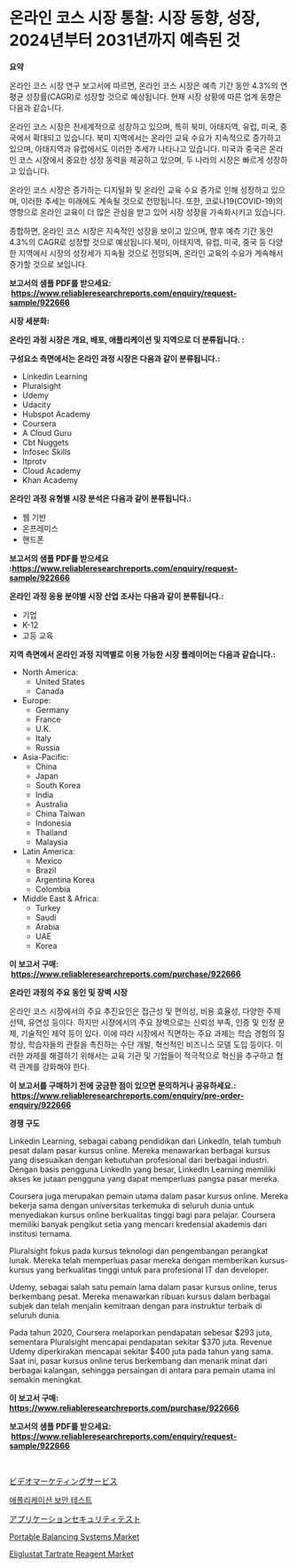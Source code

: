 <p><h1>온라인 코스 시장 통찰: 시장 동향, 성장, 2024년부터 2031년까지 예측된 것</h1></p><p><strong>요약</strong></p>
<p><p>온라인 코스 시장 연구 보고서에 따르면, 온라인 코스 시장은 예측 기간 동안 4.3%의 연평균 성장률(CAGR)로 성장할 것으로 예상됩니다. 현재 시장 상황에 따른 업계 동향은 다음과 같습니다.</p><p>온라인 코스 시장은 전세계적으로 성장하고 있으며, 특히 북미, 아태지역, 유럽, 미국, 중국에서 확대되고 있습니다. 북미 지역에서는 온라인 교육 수요가 지속적으로 증가하고 있으며, 아태지역과 유럽에서도 이러한 추세가 나타나고 있습니다. 미국과 중국은 온라인 코스 시장에서 중요한 성장 동력을 제공하고 있으며, 두 나라의 시장은 빠르게 성장하고 있습니다.</p><p>온라인 코스 시장은 증가하는 디지털화 및 온라인 교육 수요 증가로 인해 성장하고 있으며, 이러한 추세는 미래에도 계속될 것으로 전망됩니다. 또한, 코로나19(COVID-19)의 영향으로 온라인 교육이 더 많은 관심을 받고 있어 시장 성장을 가속화시키고 있습니다.</p><p>종합하면, 온라인 코스 시장은 지속적인 성장을 보이고 있으며, 향후 예측 기간 동안 4.3%의 CAGR로 성장할 것으로 예상됩니다.북미, 아태지역, 유럽, 미국, 중국 등 다양한 지역에서 시장의 성장세가 지속될 것으로 전망되며, 온라인 교육의 수요가 계속해서 증가할 것으로 보입니다.</p></p>
<p><strong>보고서의 샘플 PDF를 받으세요: &nbsp;<a href="https://www.reliableresearchreports.com/enquiry/request-sample/922666">https://www.reliableresearchreports.com/enquiry/request-sample/922666</a></strong></p>
<p><strong>시장 세분화:</strong></p>
<p><strong> 온라인 과정 시장은 개요, 배포, 애플리케이션 및 지역으로 더 분류됩니다. :</strong></p>
<p><strong>구성요소 측면에서는 온라인 과정 시장은 다음과 같이 분류됩니다.:</strong></p>
<p><ul><li>Linkedin Learning</li><li>Pluralsight</li><li>Udemy</li><li>Udacity</li><li>Hubspot Academy</li><li>Coursera</li><li>A Cloud Guru</li><li>Cbt Nuggets</li><li>Infosec Skills</li><li>Itprotv</li><li>Cloud Academy</li><li>Khan Academy</li></ul></p>
<p><strong> 온라인 과정 유형별 시장 분석은 다음과 같이 분류됩니다.:</strong></p>
<p><ul><li>웹 기반</li><li>온프레미스</li><li>핸드폰</li></ul></p>
<p><strong>보고서의 샘플 PDF를 받으세요 :<a href="https://www.reliableresearchreports.com/enquiry/request-sample/922666">https://www.reliableresearchreports.com/enquiry/request-sample/922666</a></strong></p>
<p><strong> 온라인 과정 응용 분야별 시장 산업 조사는 다음과 같이 분류됩니다.:</strong></p>
<p><ul><li>기업</li><li>K-12</li><li>고등 교육</li></ul></p>
<p><strong>지역 측면에서 온라인 과정 지역별로 이용 가능한 시장 플레이어는 다음과 같습니다.:</strong></p>
<p><ul>
    <li>
        North America:
        <ul>
            <li>United States</li>
            <li>Canada</li>
        </ul>
    </li>
    <li>
        Europe:
        <ul>
            <li>Germany</li>
            <li>France</li>
            <li>U.K.</li>
            <li>Italy</li>
            <li>Russia</li>
        </ul>
    </li>
    <li>
        Asia-Pacific:
        <ul>
            <li>China</li>
            <li>Japan</li>
            <li>South Korea</li>
            <li>India</li>
            <li>Australia</li>
            <li>China Taiwan</li>
            <li>Indonesia</li>
            <li>Thailand</li>
            <li>Malaysia</li>
        </ul>
    </li>
    <li>
        Latin America:
        <ul>
            <li>Mexico</li>
            <li>Brazil</li>
            <li>Argentina Korea</li>
            <li>Colombia</li>
        </ul>
    </li>
    <li>
        Middle East & Africa:
        <ul>
            <li>Turkey</li>
            <li>Saudi</li>
            <li>Arabia</li>
            <li>UAE</li>
            <li>Korea</li>
        </ul>
    </li>
    </ul></p>
<p><strong>이 보고서 구매: &nbsp;<a href="https://www.reliableresearchreports.com/purchase/922666">https://www.reliableresearchreports.com/purchase/922666</a></strong></p>
<p><strong>온라인 과정의 주요 동인 및 장벽 시장</strong></p>
<p><p>온라인 코스 시장에서의 주요 추진요인은 접근성 및 편의성, 비용 효율성, 다양한 주제 선택, 유연성 등이다. 하지만 시장에서의 주요 장벽으로는 신뢰성 부족, 인증 및 인정 문제, 기술적인 제약 등이 있다. 이에 따라 시장에서 직면하는 주요 과제는 학습 경험의 질 향상, 학습자들의 관찰을 촉진하는 수단 개발, 혁신적인 비즈니스 모델 도입 등이다. 이러한 과제를 해결하기 위해서는 교육 기관 및 기업들이 적극적으로 혁신을 추구하고 협력 관계를 강화해야 한다.</p></p>
<p><strong>이 보고서를 구매하기 전에 궁금한 점이 있으면 문의하거나 공유하세요.: &nbsp;<a href="https://www.reliableresearchreports.com/enquiry/pre-order-enquiry/922666">https://www.reliableresearchreports.com/enquiry/pre-order-enquiry/922666</a></strong></p>
<p><strong>경쟁 구도</strong></p>
<p><p>Linkedin Learning, sebagai cabang pendidikan dari LinkedIn, telah tumbuh pesat dalam pasar kursus online. Mereka menawarkan berbagai kursus yang disesuaikan dengan kebutuhan profesional dari berbagai industri. Dengan basis pengguna LinkedIn yang besar, LinkedIn Learning memiliki akses ke jutaan pengguna yang dapat memperluas pangsa pasar mereka.</p><p>Coursera juga merupakan pemain utama dalam pasar kursus online. Mereka bekerja sama dengan universitas terkemuka di seluruh dunia untuk menyediakan kursus online berkualitas tinggi bagi para pelajar. Coursera memiliki banyak pengikut setia yang mencari kredensial akademis dari institusi ternama.</p><p>Pluralsight fokus pada kursus teknologi dan pengembangan perangkat lunak. Mereka telah memperluas pasar mereka dengan memberikan kursus-kursus yang berkualitas tinggi untuk para profesional IT dan developer.</p><p>Udemy, sebagai salah satu pemain lama dalam pasar kursus online, terus berkembang pesat. Mereka menawarkan ribuan kursus dalam berbagai subjek dan telah menjalin kemitraan dengan para instruktur terbaik di seluruh dunia.</p><p>Pada tahun 2020, Coursera melaporkan pendapatan sebesar $293 juta, sementara Pluralsight mencapai pendapatan sekitar $370 juta. Revenue Udemy diperkirakan mencapai sekitar $400 juta pada tahun yang sama. Saat ini, pasar kursus online terus berkembang dan menarik minat dari berbagai kalangan, sehingga persaingan di antara para pemain utama ini semakin meningkat.</p></p>
<p><strong>이 보고서 구매: &nbsp; <a href="https://www.reliableresearchreports.com/purchase/922666">https://www.reliableresearchreports.com/purchase/922666</a></strong></p>
<p><strong>보고서의 샘플 PDF를 받으세요: &nbsp;<a href="https://www.reliableresearchreports.com/enquiry/request-sample/922666">https://www.reliableresearchreports.com/enquiry/request-sample/922666</a></strong><strong></strong></p>
<p>&nbsp;</p>
<p><p><a href="https://github.com/mohamedbakry57/Market-Research-Report-List-2/blob/main/4303200182543.md">ビデオマーケティングサービス</a></p><p><a href="https://github.com/laholand/Market-Research-Report-List-2/blob/main/4362675182539.md">애플리케이션 보안 테스트</a></p><p><a href="https://github.com/lababdou/Market-Research-Report-List-2/blob/main/5086343182544.md">アプリケーションセキュリティテスト</a></p><p><a href="https://issuu.com/reportprime-2/docs/portable-balancing-systems-market-size-2030.pptx">Portable Balancing Systems Market</a></p><p><a href="https://github.com/rahu1506/Market-Research-Report-List-3/blob/main/eliglustat-tartrate-reagent-market.md">Eliglustat Tartrate Reagent Market</a></p></p>
